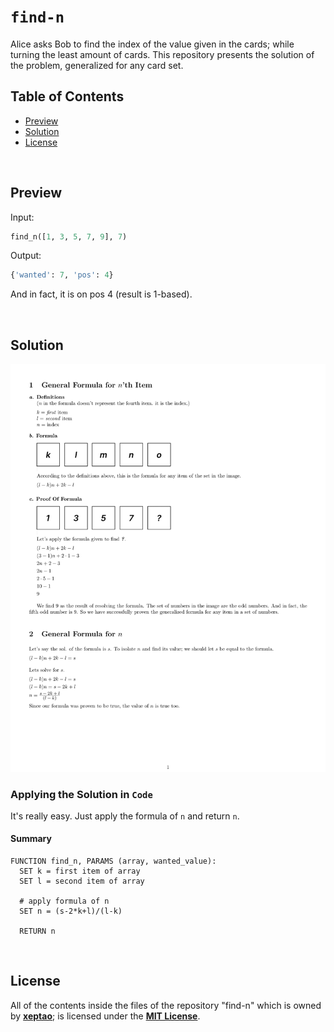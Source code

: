 # `find-n`

Alice asks Bob to find the index of the value given in the cards; while turning the least amount of cards. This repository presents the solution of the problem, generalized for any card set.

## Table of Contents

- [Preview](https://github.com/xeptao/find-n#preview)
- [Solution](https://github.com/xeptao/find-n#solution)
- [License](https://github.com/xeptao/find-n#license)

<br>

## Preview

Input:

```python
find_n([1, 3, 5, 7, 9], 7)
```

Output:

```python
{'wanted': 7, 'pos': 4}
```

And in fact, it is on pos 4 (result is 1-based).

<br>

## Solution

![info](assets/info.png)

### Applying the Solution in `Code`

It's really easy. Just apply the formula of `n` and return `n`.

#### Summary

```
FUNCTION find_n, PARAMS (array, wanted_value):
  SET k = first item of array
  SET l = second item of array

  # apply formula of n
  SET n = (s-2*k+l)/(l-k)

  RETURN n
```

<br>

## License

All of the contents inside the files of the repository "find-n" which is owned by **[xeptao](https://github.com/xeptao)**; is licensed under the [**MIT License**](https://github.com/xeptao/).
